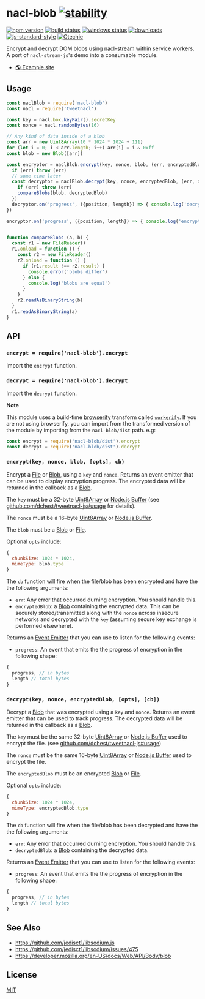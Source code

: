 # nacl-blob [![stability][0]][1]
[![npm version][2]][3] [![build status][4]][5] [![windows status][12]][13]
[![downloads][8]][9] [![js-standard-style][10]][11] [![Otechie](https://api.otechie.com/consultant/bcomnes/badge.svg)](https://otechie.com/bcomnes)

Encrypt and decrypt DOM blobs using [nacl-stream](https://github.com/dchest/nacl-stream-js) within service workers.  A port of `nacl-stream-js`'s demo into a consumable module.

- [🌎 Example site](https://nacl-blob.netlify.com)

## Usage

```js
const naclBlob = require('nacl-blob')
const nacl = require('tweetnacl')

const key = nacl.box.keyPair().secretKey
const nonce = nacl.randomBytes(16)

// Any kind of data inside of a blob
const arr = new Uint8Array(10 * 1024 * 1024 + 111)
for (let i = 0; i < arr.length; i++) arr[i] = i & 0xff
const blob = new Blob([arr])

const encryptor = naclBlob.encrypt(key, nonce, blob, (err, encryptedBlob) => {
  if (err) throw (err)
  // some time later
  const decryptor = naclBlob.decrypt(key, nonce, encryptedBlob, (err, decryptedBlob) => {
    if (err) throw (err)
    compareBlobs(blob, decryptedBlob)
  })
  decryptor.on('progress', ({position, length}) => { console.log('decrypting %' + (position / length) * 100) })
})

encryptor.on('progress', ({position, length}) => { console.log('encrypting %' + (position / length) * 100) })


function compareBlobs (a, b) {
  const r1 = new FileReader()
  r1.onload = function () {
    const r2 = new FileReader()
    r2.onload = function () {
      if (r1.result !== r2.result) {
        console.error('blobs differ')
      } else {
        console.log('blobs are equal')
      }
    }
    r2.readAsBinaryString(b)
  }
  r1.readAsBinaryString(a)
}
```

## API

### `encrypt = require('nacl-blob').encrypt`

Import the `encrypt` function.

### `decrypt = require('nacl-blob').decrypt`

Import the `decrypt` function.

**Note**

This module uses a build-time [browserify](http://browserify.org) transform called [`workerify`](https://github.com/shama/workerify).  If you are not using browserify, you can import from the transformed version of the module by importing from the `nacl-blob/dist` path. e.g:

```js
const encrypt = require('nacl-blob/dist').encrypt
const decrypt = require('nacl-blob/dist').decrypt
```

### `encrypt(key, nonce, blob, [opts], cb)`

Encrypt a [File](file) or [Blob](blob), using a `key` and `nonce`.  Returns an event emitter that can be used to display encryption progress.  The encrypted data will be returned in the callback as a [Blob][blob].

The `key` must be a 32-byte [Uint8Array][uint8] or [Node.js Buffer][nodebuff] (see [github.com/dchest/tweetnacl-js#usage](https://github.com/dchest/tweetnacl-js#usage) for details).

The `nonce` must be a 16-byte [Uint8Array][uint8] or [Node.js Buffer][nodebuff].  

The `blob` must be a [Blob][blob] or [File][file].

Optional `opts` include: 

```js
{
  chunkSize: 1024 * 1024,
  mimeType: blob.type
}
```

The `cb` function will fire when the file/blob has been encrypted and have the the following arguments:

- `err`: Any error that occurred durning encryption.  You should handle this.
- `encryptedBlob`: a [Blob][blob] containing the encrypted data.  This can be securely stored/transmitted along with the `nonce` across insecure networks and decrypted with the `key` (assuming secure key exchange is performed elsewhere).

Returns an [Event Emitter][bus] that you can use to listen for the following events:

- `progress`: An event that emits the the progress of encryption in the following shape:

```js
{
  progress, // in bytes
  length // total bytes
}
```

### `decrypt(key, nonce, encryptedBlob, [opts], [cb])`

Decrypt a [Blob][blob] that was encrypted using a `key` and `nonce`.  Returns an event emitter that can be used to track progress.  The decrypted data will be returned in the callback as a [Blob][blob].

The `key` must be the same 32-byte [Uint8Array][uint8] or [Node.js Buffer][nodebuff] used to encrypt the file. (see [github.com/dchest/tweetnacl-js#usage](https://github.com/dchest/tweetnacl-js#usage))

The `nonce` must be the same 16-byte [Uint8Array][uint8] or [Node.js Buffer][nodebuff] used to encrypt the file.

The `encryptedBlob` must be an encrypted [Blob][blob] or [File][file].

Optional `opts` include:

```js
{
  chunkSize: 1024 * 1024,
  mimeType: encryptedBlob.type
}
```

The `cb` function will fire when the file/blob has been decrypted and have the the following arguments:

- `err`: Any error that occurred durning encryption.  You should handle this.
- `decryptedBlob`: a [Blob][blob] containing the decrypted data.

Returns an [Event Emitter][bus] that you can use to listen for the following events:

- `progress`: An event that emits the the progress of encryption in the following shape:

```js
{
  progress, // in bytes
  length // total bytes
}
```

## See Also

- https://github.com/jedisct1/libsodium.js
- https://github.com/jedisct1/libsodium/issues/475
- https://developer.mozilla.org/en-US/docs/Web/API/Body/blob

## License
[MIT](https://tldrlegal.com/license/mit-license)

[0]: https://img.shields.io/badge/stability-experimental-orange.svg?style=flat-square
[1]: https://nodejs.org/api/documentation.html#documentation_stability_index
[2]: https://img.shields.io/npm/v/nacl-blob.svg?style=flat-square
[3]: https://npmjs.org/package/nacl-blob
[4]: https://img.shields.io/travis/bcomnes/nacl-blob/master.svg?style=flat-square
[5]: https://travis-ci.org/bcomnes/nacl-blob
[8]: http://img.shields.io/npm/dm/nacl-blob.svg?style=flat-square
[9]: https://npmjs.org/package/nacl-blob
[10]: https://img.shields.io/badge/code%20style-standard-brightgreen.svg?style=flat-square
[11]: https://github.com/feross/standard
[12]: https://ci.appveyor.com/api/projects/status/roy97n2re724n7rl/branch/master?svg=true
[13]: https://ci.appveyor.com/project/bcomnes/nacl-blob/branch/master
[uint8]: https://developer.mozilla.org/en-US/docs/Web/JavaScript/Reference/Global_Objects/Uint8Array
[file]: https://developer.mozilla.org/en-US/docs/Web/API/File
[blob]: https://developer.mozilla.org/en-US/docs/Web/API/Blob
[bus]: https://github.com/choojs/nanobus
[nodebuff]: https://nodejs.org/api/buffer.html
